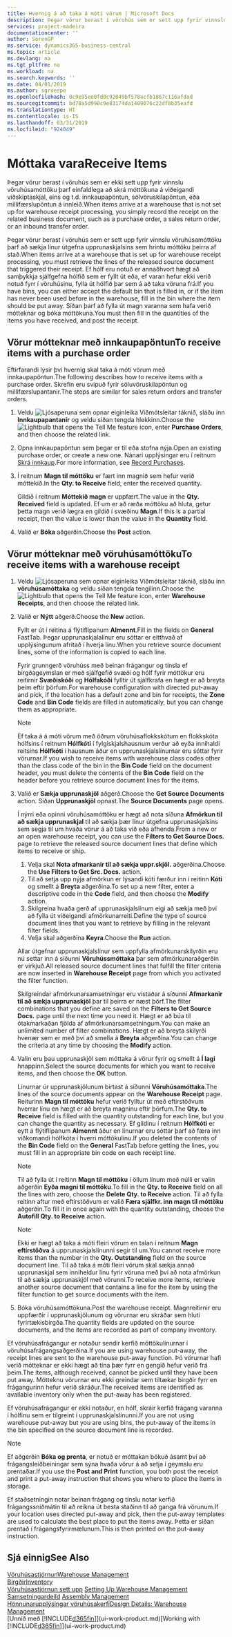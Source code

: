 ```yaml
---
title: Hvernig á að taka á móti vörum | Microsoft Docs
description: Þegar vörur berast í vöruhús sem er sett upp fyrir vinnslu vöruhúsamóttöku þarf að sækja línur útgefna upprunaskjalsins sem hrintu móttöku þeirra af stað.
services: project-madeira
documentationcenter: ''
author: SorenGP
ms.service: dynamics365-business-central
ms.topic: article
ms.devlang: na
ms.tgt_pltfrm: na
ms.workload: na
ms.search.keywords: ''
ms.date: 04/01/2019
ms.author: sgroespe
ms.openlocfilehash: 0c9e95ee0fd0c92049bf578acfb1867c116afdad
ms.sourcegitcommit: bd78a5d990c9e83174da1409076c22df8b35eafd
ms.translationtype: HT
ms.contentlocale: is-IS
ms.lasthandoff: 03/31/2019
ms.locfileid: "924049"
---
```

# <a name="receive-items"></a><span data-ttu-id="512f2-103">Móttaka vara</span><span class="sxs-lookup"><span data-stu-id="512f2-103">Receive Items</span></span>
<span data-ttu-id="512f2-104">Þegar vörur berast í vöruhús sem er ekki sett upp fyrir vinnslu vöruhúsamóttöku þarf einfaldlega að skrá móttökuna á viðeigandi viðskiptaskjal, eins og t.d. innkaupapöntun, sölvöruskilapöntun, eða millifærslupöntun á innleið.</span><span class="sxs-lookup"><span data-stu-id="512f2-104">When items arrive at a warehouse that is not set up for warehouse receipt processing, you simply record the receipt on the related business document, such as a purchase order, a sales return order, or an inbound transfer order.</span></span>

<span data-ttu-id="512f2-105">Þegar vörur berast í vöruhús sem er sett upp fyrir vinnslu vöruhúsamóttöku þarf að sækja línur útgefna upprunaskjalsins sem hrintu móttöku þeirra af stað.</span><span class="sxs-lookup"><span data-stu-id="512f2-105">When items arrive at a warehouse that is set up for warehouse receipt processing, you must retrieve the lines of the released source document that triggered their receipt.</span></span> <span data-ttu-id="512f2-106">Ef hólf eru notuð er annaðhvort hægt að samþykkja sjálfgefna hólfið sem er fyllt út eða, ef varan hefur ekki verið notuð fyrr í vöruhúsinu, fylla út hólfið þar sem á að taka vöruna frá.</span><span class="sxs-lookup"><span data-stu-id="512f2-106">If you have bins, you can either accept the default bin that is filled in, or if the item has never been used before in the warehouse, fill in the bin where the item should be put away.</span></span> <span data-ttu-id="512f2-107">Síðan þarf að fylla út magn varanna sem hafa verið mótteknar og bóka móttökuna.</span><span class="sxs-lookup"><span data-stu-id="512f2-107">You must then fill in the quantities of the items you have received, and post the receipt.</span></span>  

## <a name="to-receive-items-with-a-purchase-order"></a><span data-ttu-id="512f2-108">Vörur mótteknar með innkaupapöntun</span><span class="sxs-lookup"><span data-stu-id="512f2-108">To receive items with a purchase order</span></span>
<span data-ttu-id="512f2-109">Eftirfarandi lýsir því hvernig skal taka á móti vörum með innkaupapöntun.</span><span class="sxs-lookup"><span data-stu-id="512f2-109">The following describes how to receive items with a purchase order.</span></span> <span data-ttu-id="512f2-110">Skrefin eru svipuð fyrir söluvöruskilapöntun og millifærslupantanir.</span><span class="sxs-lookup"><span data-stu-id="512f2-110">The steps are similar for sales return orders and transfer orders.</span></span>  
1. <span data-ttu-id="512f2-111">Veldu ![Ljósaperuna sem opnar eiginleika Viðmótsleitar](media/ui-search/search_small.png "Segðu mér hvað þú vilt gera") táknið, sláðu inn **Innkaupapantanir** og veldu síðan tengda hlekkinn.</span><span class="sxs-lookup"><span data-stu-id="512f2-111">Choose the ![Lightbulb that opens the Tell Me feature](media/ui-search/search_small.png "Tell me what you want to do") icon, enter **Purchase Orders**, and then choose the related link.</span></span>
2. <span data-ttu-id="512f2-112">Opna innkaupapöntun sem þegar er til eða stofna nýja.</span><span class="sxs-lookup"><span data-stu-id="512f2-112">Open an existing purchase order, or create a new one.</span></span> <span data-ttu-id="512f2-113">Nánari upplýsingar eru í reitnum [Skrá innkaup](purchasing-how-record-purchases.md).</span><span class="sxs-lookup"><span data-stu-id="512f2-113">For more information, see [Record Purchases](purchasing-how-record-purchases.md).</span></span>
3. <span data-ttu-id="512f2-114">Í reitnum **Magn til móttöku** er fært inn magnið sem hefur verið móttekið.</span><span class="sxs-lookup"><span data-stu-id="512f2-114">In the **Qty. to Receive** field, enter the received quantity.</span></span>

    <span data-ttu-id="512f2-115">Gildið í reitnum **Móttekið magn** er uppfært.</span><span class="sxs-lookup"><span data-stu-id="512f2-115">The value in the **Qty. Received** field is updated.</span></span> <span data-ttu-id="512f2-116">Ef um er að ræða móttöku að hluta, getur þetta magn verið lægra en gildið í svæðinu **Magn**.</span><span class="sxs-lookup"><span data-stu-id="512f2-116">If this is a partial receipt, then the value is lower than the value in the **Quantity** field.</span></span>
4. <span data-ttu-id="512f2-117">Valið er **Bóka** aðgerðin.</span><span class="sxs-lookup"><span data-stu-id="512f2-117">Choose the **Post** action.</span></span>

## <a name="to-receive-items-with-a-warehouse-receipt"></a><span data-ttu-id="512f2-118">Vörur mótteknar með vöruhúsamóttöku</span><span class="sxs-lookup"><span data-stu-id="512f2-118">To receive items with a warehouse receipt</span></span>
1.  <span data-ttu-id="512f2-119">Veldu ![Ljósaperuna sem opnar eiginleika Viðmótsleitar](media/ui-search/search_small.png "Segðu mér hvað þú vilt gera") táknið, sláðu inn **vöruhúsamóttaka** og veldu síðan tengda tengilinn.</span><span class="sxs-lookup"><span data-stu-id="512f2-119">Choose the ![Lightbulb that opens the Tell Me feature](media/ui-search/search_small.png "Tell me what you want to do") icon, enter **Warehouse Receipts**, and then choose the related link.</span></span>  
2.  <span data-ttu-id="512f2-120">Valið er **Nýtt** aðgerð.</span><span class="sxs-lookup"><span data-stu-id="512f2-120">Choose the **New** action.</span></span>  

    <span data-ttu-id="512f2-121">Fyllt er út í reitina á flýtiflipanum **Almennt**.</span><span class="sxs-lookup"><span data-stu-id="512f2-121">Fill in the fields on **General** FastTab.</span></span> <span data-ttu-id="512f2-122">Þegar upprunaskjalalínur eru sóttar er eitthvað af upplýsingunum afritað í hverja línu.</span><span class="sxs-lookup"><span data-stu-id="512f2-122">When you retrieve source document lines, some of the information is copied to each line.</span></span>  

    <span data-ttu-id="512f2-123">Fyrir grunngerð vöruhúss með beinan frágangur og tínsla ef birgðageymslan er með sjálfgefið svæði og hólf fyrir móttökur eru reitirnir **Svæðiskóði** og **Hólfakóði** fylltir út sjálfkrafa en hægt er að breyta þeim eftir þörfum.</span><span class="sxs-lookup"><span data-stu-id="512f2-123">For warehouse configuration with directed put-away and pick, if the location has a default zone and bin for receipts, the **Zone Code** and **Bin Code** fields are filled in automatically, but you can change them as appropriate.</span></span>  

    > [!NOTE]  
    >  <span data-ttu-id="512f2-124">Ef taka á á móti vörum með öðrum vöruhúsaflokkskótum en flokkskóta hólfsins í reitnum **Hólfkóti** í fylgiskjalshausnum verður að eyða innihaldi reitsins **Hólfkóti** í hausnum áður en upprunaskjalslínurnar eru sóttar fyrir vörurnar.</span><span class="sxs-lookup"><span data-stu-id="512f2-124">If you wish to receive items with warehouse class codes other than the class code of the bin in the **Bin Code** field on the document header, you must delete the contents of the **Bin Code** field on the header before you retrieve source document lines for the items.</span></span>  
3.  <span data-ttu-id="512f2-125">Valið er **Sækja upprunaskjöl** aðgerð.</span><span class="sxs-lookup"><span data-stu-id="512f2-125">Choose the **Get Source Documents** action.</span></span> <span data-ttu-id="512f2-126">Síðan **Upprunaskjöl** opnast.</span><span class="sxs-lookup"><span data-stu-id="512f2-126">The **Source Documents** page opens.</span></span>

    <span data-ttu-id="512f2-127">Í nýrri eða opinni vöruhúsamóttöku er hægt að nota síðuna **Afmörkun til að sækja upprunaskjal** til að sækja þær línur útgefna upprunaskjalsins sem segja til um hvaða vörur á að taka við eða afhenda.</span><span class="sxs-lookup"><span data-stu-id="512f2-127">From a new or an open warehouse receipt, you can use the **Filters to Get Source Docs.** page to retrieve the released source document lines that define which items to receive or ship.</span></span>

    1. <span data-ttu-id="512f2-128">Velja skal **Nota afmarkanir til að sækja uppr.skjöl.** aðgerðina.</span><span class="sxs-lookup"><span data-stu-id="512f2-128">Choose the **Use Filters to Get Src. Docs.** action.</span></span>  
    2. <span data-ttu-id="512f2-129">Til að setja upp nýja afmörkun er lýsandi kóti færður inn í reitinn **Kóti** og smellt á **Breyta** aðgerðina.</span><span class="sxs-lookup"><span data-stu-id="512f2-129">To set up a new filter, enter a descriptive code in the **Code** field, and then choose the **Modify** action.</span></span>  
    3. <span data-ttu-id="512f2-130">Skilgreina hvaða gerð af upprunaskjalslínum eigi að sækja með því að fylla út viðeigandi afmörkunarreiti.</span><span class="sxs-lookup"><span data-stu-id="512f2-130">Define the type of source document lines that you want to retrieve by filling in the relevant filter fields.</span></span>  
    4. <span data-ttu-id="512f2-131">Velja skal aðgerðina **Keyra**.</span><span class="sxs-lookup"><span data-stu-id="512f2-131">Choose the **Run** action.</span></span>  

    <span data-ttu-id="512f2-132">Allar útgefnar upprunaskjalslínur sem uppfylla afmörkunarskilyrðin eru nú settar inn á síðunni **Vöruhússmóttaka** þar sem afmörkunaraðgerðin er virkjuð.</span><span class="sxs-lookup"><span data-stu-id="512f2-132">All released source document lines that fulfill the filter criteria are now inserted in **Warehouse Receipt** page from which you activated the filter function.</span></span>  

    <span data-ttu-id="512f2-133">Skilgreindar afmörkunarsamsetningar eru vistaðar á síðunni **Afmarkanir til að sækja upprunaskjöl** þar til þeirra er næst þörf.</span><span class="sxs-lookup"><span data-stu-id="512f2-133">The filter combinations that you define are saved on the **Filters to Get Source Docs.** page until the next time you need it.</span></span> <span data-ttu-id="512f2-134">Hægt er að búa til ótakmarkaðan fjölda af afmörkunarsamsetningum.</span><span class="sxs-lookup"><span data-stu-id="512f2-134">You can make an unlimited number of filter combinations.</span></span> <span data-ttu-id="512f2-135">Hægt er að breyta skilyrði hvenær sem er með því að smella á **Breyta** aðgerðina.</span><span class="sxs-lookup"><span data-stu-id="512f2-135">You can change the criteria at any time by choosing the **Modify** action.</span></span>

4.  <span data-ttu-id="512f2-136">Valin eru þau upprunaskjöl sem móttaka á vörur fyrir og smellt á **Í lagi** hnappinn.</span><span class="sxs-lookup"><span data-stu-id="512f2-136">Select the source documents for which you want to receive items, and then choose the **OK** button.</span></span>  

    <span data-ttu-id="512f2-137">Línurnar úr upprunaskjölunum birtast á síðunni **Vöruhúsamóttaka**.</span><span class="sxs-lookup"><span data-stu-id="512f2-137">The lines of the source documents appear on the **Warehouse Receipt** page.</span></span> <span data-ttu-id="512f2-138">Reiturinn **Magn til móttöku** hefur verið fylltur út með eftirstöðvum hverrar línu en hægt er að breyta magninu eftir þörfum.</span><span class="sxs-lookup"><span data-stu-id="512f2-138">The **Qty. to Receive** field is filled with the quantity outstanding for each line, but you can change the quantity as necessary.</span></span> <span data-ttu-id="512f2-139">Ef gildinu í reitnum  **Hólfkóti** er eytt á flýtiflipanum **Almennt** áður en línurnar eru sóttar þarf að færa inn viðkomandi hólfkóta í hverri móttökulínu.</span><span class="sxs-lookup"><span data-stu-id="512f2-139">If you deleted the contents of the **Bin Code** field on the **General** FastTab before getting the lines, you must fill in an appropriate bin code on each receipt line.</span></span>  

    > [!NOTE]  
    >  <span data-ttu-id="512f2-140">Til að fylla út í reitinn **Magn til móttöku** í öllum línum með núlli er valin aðgerðin **Eyða magni til móttöku**.</span><span class="sxs-lookup"><span data-stu-id="512f2-140">To fill in the **Qty. to Receive** field on all the lines with zero, choose the **Delete Qty. to Receive** action.</span></span> <span data-ttu-id="512f2-141">Til að fylla reitinn aftur með eftirstöðvum er valið **Færa sjálfkr. inn magn til móttöku** aðgerðin.</span><span class="sxs-lookup"><span data-stu-id="512f2-141">To fill it in once again with the quantity outstanding, choose the **Autofill Qty. to Receive** action.</span></span>  

    > [!NOTE]  
    >  <span data-ttu-id="512f2-142">Ekki er hægt að taka á móti fleiri vörum en talan í reitnum **Magn eftirstöðva** á upprunaskjalslínunni segir til um.</span><span class="sxs-lookup"><span data-stu-id="512f2-142">You cannot receive more items than the number in the **Qty. Outstanding** field on the source document line.</span></span> <span data-ttu-id="512f2-143">Til að taka á móti fleiri vörum skal sækja annað upprunaskjal sem inniheldur línu fyrir vöruna með því að nota afmörkun til að sækja upprunaskjöl með vörunni.</span><span class="sxs-lookup"><span data-stu-id="512f2-143">To receive more items, retrieve another source document that contains a line for the item by using the filter function to get source documents with the item.</span></span>  

5.  <span data-ttu-id="512f2-144">Bóka vöruhúsamóttökuna.</span><span class="sxs-lookup"><span data-stu-id="512f2-144">Post the warehouse receipt.</span></span> <span data-ttu-id="512f2-145">Magnreitirnir eru uppfærðir í upprunaskjölunum og vörurnar eru skráðar sem hluti fyrirtækisbirgða.</span><span class="sxs-lookup"><span data-stu-id="512f2-145">The quantity fields are updated on the source documents, and the items are recorded as part of company inventory.</span></span>  

<span data-ttu-id="512f2-146">Ef vöruhúsafrágangur er notaður sendir kerfið móttökulínurnar í vöruhúsafrágangsaðgerðina.</span><span class="sxs-lookup"><span data-stu-id="512f2-146">If you are using warehouse put-away, the receipt lines are sent to the warehouse put-away function.</span></span> <span data-ttu-id="512f2-147">Þó vörurnar hafi verið mótteknar er ekki hægt að tína þær fyrr en gengið hefur verið frá þeim.</span><span class="sxs-lookup"><span data-stu-id="512f2-147">The items, although received, cannot be picked until they have been put away.</span></span> <span data-ttu-id="512f2-148">Mótteknu vörurnar eru ekki greindar sem tiltækar birgðir fyrr en frágangurinn hefur verið skráður.</span><span class="sxs-lookup"><span data-stu-id="512f2-148">The received items are identified as available inventory only when the put-away has been registered.</span></span>  

<span data-ttu-id="512f2-149">Ef vöruhúsafrágangur er ekki notaður, en hólf, skráir kerfið frágang varanna í hólfinu sem er tilgreint í upprunaskjalslínunni.</span><span class="sxs-lookup"><span data-stu-id="512f2-149">If you are not using warehouse put-away but you are using bins, the put-away of the items in the bin specified on the source document line is recorded.</span></span>  

> [!NOTE]  
>  <span data-ttu-id="512f2-150">Ef aðgerðin **Bóka og prenta**, er notuð er móttakan bókuð ásamt því að frágangsleiðbeiningar sem sýna hvaða vörur á að setja í geymslu eru prentaðar.</span><span class="sxs-lookup"><span data-stu-id="512f2-150">If you use the **Post and Print** function, you both post the receipt and print a put-away instruction that shows you where to place the items in storage.</span></span>  
>   
>  <span data-ttu-id="512f2-151">Ef staðsetningin notar beinan frágang og tínslu notar kerfið frágangssniðmátin til að reikna út besta staðinn til að ganga frá vörunum.</span><span class="sxs-lookup"><span data-stu-id="512f2-151">If your location uses directed put-away and pick, then the put-away templates are used to calculate the best place to put the items away.</span></span> <span data-ttu-id="512f2-152">Þetta er síðan prentað í frágangsfyrirmælunum.</span><span class="sxs-lookup"><span data-stu-id="512f2-152">This is then printed on the put-away instruction.</span></span>  

## <a name="see-also"></a><span data-ttu-id="512f2-153">Sjá einnig</span><span class="sxs-lookup"><span data-stu-id="512f2-153">See Also</span></span>  
[<span data-ttu-id="512f2-154">Vöruhúsastjórnun</span><span class="sxs-lookup"><span data-stu-id="512f2-154">Warehouse Management</span></span>](warehouse-manage-warehouse.md)  
[<span data-ttu-id="512f2-155">Birgðir</span><span class="sxs-lookup"><span data-stu-id="512f2-155">Inventory</span></span>](inventory-manage-inventory.md)  
<span data-ttu-id="512f2-156">[Vöruhúsastjórnun sett upp](warehouse-setup-warehouse.md)   </span><span class="sxs-lookup"><span data-stu-id="512f2-156">[Setting Up Warehouse Management](warehouse-setup-warehouse.md)   </span></span>  
<span data-ttu-id="512f2-157">[Samsetningardeild](assembly-assemble-items.md)  </span><span class="sxs-lookup"><span data-stu-id="512f2-157">[Assembly Management](assembly-assemble-items.md)  </span></span>  
[<span data-ttu-id="512f2-158">Hönnunarupplýsingar vöruhúsakerfi</span><span class="sxs-lookup"><span data-stu-id="512f2-158">Design Details: Warehouse Management</span></span>](design-details-warehouse-management.md)  
<span data-ttu-id="512f2-159">[Unnið með [!INCLUDE[d365fin](includes/d365fin_md.md)]](ui-work-product.md)</span><span class="sxs-lookup"><span data-stu-id="512f2-159">[Working with [!INCLUDE[d365fin](includes/d365fin_md.md)]](ui-work-product.md)</span></span>

